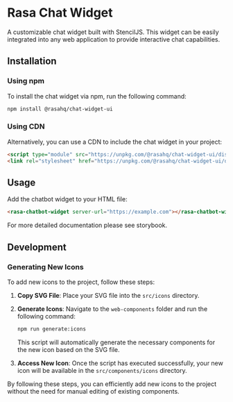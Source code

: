 # Rasa Chat Widget

A customizable chat widget built with StencilJS. This widget can be easily integrated into any web application to provide interactive chat capabilities.

## Installation

### Using npm

To install the chat widget via npm, run the following command:

```bash
npm install @rasahq/chat-widget-ui
```

### Using CDN

Alternatively, you can use a CDN to include the chat widget in your project:

```html
<script type="module" src="https://unpkg.com/@rasahq/chat-widget-ui/dist/rasa-chatwidget/rasa-chatwidget.esm.js"></script>
<link rel="stylesheet" href="https://unpkg.com/@rasahq/chat-widget-ui/dist/rasa-chatwidget/rasa-chatwidget.css" />
```

## Usage

Add the chatbot widget to your HTML file:

```html
<rasa-chatbot-widget server-url="https://example.com"></rasa-chatbot-widget>
```

For more detailed documentation please see storybook.

## Development

### Generating New Icons

To add new icons to the project, follow these steps:

1. **Copy SVG File**: Place your SVG file into the `src/icons` directory.

2. **Generate Icons**: Navigate to the `web-components` folder and run the following command:

   ```bash
   npm run generate:icons
   ```

   This script will automatically generate the necessary components for the new icon based on the SVG file.

3. **Access New Icon**: Once the script has executed successfully, your new icon will be available in the `src/components/icons` directory.

By following these steps, you can efficiently add new icons to the project without the need for manual editing of existing components.
